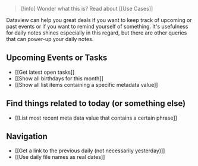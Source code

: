 > [!info] Wonder what this is? Read about [[Use Cases]]

Dataview can help you great deals if you want to keep track of upcoming or past events or if you want to remind yourself of something. It's usefulness for daily notes shines especially in this regard, but there are other queries that can power-up your daily notes.

## Upcoming Events or Tasks

- [[Get latest open tasks]]
- [[Show all birthdays for this month]]
- [[Show all list items containing a specific metadata value]]

## Find things related to today (or something else)

- [[List most recent meta data value that contains a certain phrase]]

## Navigation

- [[Get a link to the previous daily (not necessarily yesterday)]]
- [[Use daily file names as real dates]]



